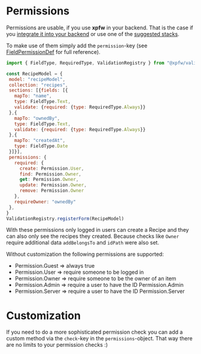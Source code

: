 # Permissions
Permissions are usable, if you use **xpfw** in your backend.
That is the case if you [integrate it into your backend](/core/backend.md) or use one of the [suggested stacks](/stacks/overview.md).

To make use of them simply add the `permission`-key (see [FieldPermissionDef](#fieldpermissiondef) for full reference).

 ```js
import { FieldType, RequiredType, ValidationRegistry } from "@xpfw/validate"

const RecipeModel = {
  model: "recipeModel",
  collection: "recipes",
  sections: [{fields: [{
    mapTo: "name",
    type: FieldType.Text,
    validate: {required: {type: RequiredType.Always}}
  },{
    mapTo: "ownedBy",
    type: FieldType.Text,
    validate: {required: {type: RequiredType.Always}}
  },{
    mapTo: "createdAt",
    type: FieldType.Date
  }]}],
  permissions: {
    required: {
      create: Permission.User,
      find: Permission.Owner,
      get: Permission.Owner,
      update: Permission.Owner,
      remove: Permission.Owner
    },
    requireOwner: "ownedBy"
  },
}
ValidationRegistry.registerForm(RecipeModel)
 ```
With these permissions only logged in users can create a Recipe and they can also only see the recipes they created.
Because checks like `Owner` require additional data `addBelongsTo` and `idPath` were also set.

Without customization the following permissions are supported:
- Permission.Guest => always true
- Permission.User => require someone to be logged in
- Permission.Owner => require someone to be the owner of an item
- Permission.Admin => require a user to have the ID Permission.Admin
- Permission.Server => require a user to have the ID Permission.Server

# Customization
If you need to do a more sophisticated permission check you can add a custom method via the `check`-key in the `permissions`-object. That way there are no limits to your permission checks :)
